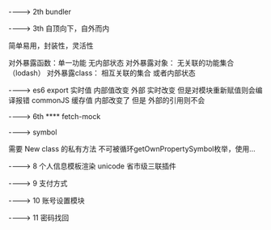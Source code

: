 ---->
2th  bundler

---->
3th  自顶向下，自外而内

简单易用，封装性，灵活性

对外暴露函数：单一功能 无内部状态
对外暴露对象： 无关联的功能集合（lodash）
对外暴露class：  相互关联的集合 或者内部状态

---->
es6 export 实时值  内部值改变 外部 实时改变  但是对模块重新赋值则会编译报错
commonJS  缓存值  内部改变了 但是 外部的引用则不会

---->
6th  ****
fetch-mock

---->
symbol  

需要 New class 的私有方法  不可被循环getOwnPropertySymbol枚举，使用...


---->
8 个人信息模板渲染 unicode 省市级三联插件

---->
9 支付方式

---->
10 账号设置模块

---->
11 密码找回

